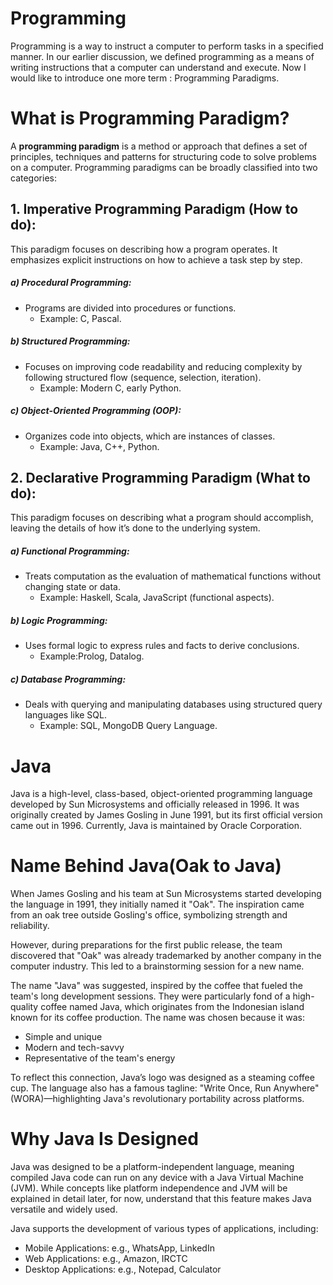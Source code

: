 # Programming

Programming is a way to instruct a computer to perform tasks in a specified manner. In our earlier discussion, we defined programming as a means of writing instructions that a computer can understand and execute. Now I would like to introduce one more term : Programming Paradigms.

# What is Programming Paradigm?

A **programming paradigm** is a method or approach that defines a set of principles, techniques and patterns for structuring code to solve problems on a computer. Programming paradigms can be broadly classified into two categories:

## 1. Imperative Programming Paradigm (How to do): 
This paradigm focuses on describing how a program operates. It emphasizes explicit instructions on how to achieve a task step by step.

##### a) Procedural Programming:
-   Programs are divided into procedures or functions.
     - Example: C, Pascal.

##### b) Structured Programming:
-   Focuses on improving code readability and reducing complexity by following structured flow (sequence, selection, iteration).
     -  Example: Modern C, early Python.
    
##### c) Object-Oriented Programming (OOP): 
-   Organizes code into objects, which are instances of classes.
    -   Example: Java, C++, Python.


## 2. Declarative Programming Paradigm (What to do):
This paradigm focuses on describing what a program should accomplish, leaving the details of how it’s done to the underlying system.

##### a) Functional Programming:
-   Treats computation as the evaluation of mathematical functions without changing state or data.
     - Example: Haskell, Scala, JavaScript (functional aspects).

##### b) Logic Programming:
-   Uses formal logic to express rules and facts to derive conclusions.
     -  Example:Prolog, Datalog.
    
##### c) Database Programming: 
-   Deals with querying and manipulating databases using structured query languages like SQL.
    -   Example:  SQL, MongoDB Query Language.

# Java 
Java is a high-level, class-based, object-oriented programming language developed by Sun Microsystems and officially released in 1996. It was originally created by James Gosling in June 1991, but its first official version came out in 1996. Currently, Java is maintained by Oracle Corporation.

# Name Behind Java(Oak to Java)
When James Gosling and his team at Sun Microsystems started developing the language in 1991, they initially named it "Oak". The inspiration came from an oak tree outside Gosling's office, symbolizing strength and reliability.

However, during preparations for the first public release, the team discovered that "Oak" was already trademarked by another company in the computer industry. This led to a brainstorming session for a new name.

The name "Java" was suggested, inspired by the coffee that fueled the team's long development sessions. They were particularly fond of a high-quality coffee named Java, which originates from the Indonesian island known for its coffee production. The name was chosen because it was:
- Simple and unique
- Modern and tech-savvy
- Representative of the team's energy

To reflect this connection, Java’s logo was designed as a steaming coffee cup. The language also has a famous tagline: "Write Once, Run Anywhere" (WORA)—highlighting Java's revolutionary portability across platforms.

# Why Java Is Designed
Java was designed to be a platform-independent language, meaning compiled Java code can run on any device with a Java Virtual Machine (JVM). While concepts like platform independence and JVM will be explained in detail later, for now, understand that this feature makes Java versatile and widely used.

Java supports the development of various types of applications, including:

- Mobile Applications: e.g., WhatsApp, LinkedIn
- Web Applications: e.g., Amazon, IRCTC
- Desktop Applications: e.g., Notepad, Calculator

